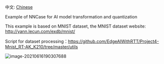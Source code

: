 中文: [Chinese](README.md)

Example of NNCase for AI model transformation and quantization

This example is based on MNIST dataset, the MNIST dataset website: http://yann.lecun.com/exdb/mnist/

Script for dataset processing：https://github.com/EdgeAIWithRTT/Project4-Mnist_RT-AK_K210/tree/master/utils

![image-20210616190307688](https://gitee.com/lebhoryi/PicGoPictureBed/raw/master/img/20210616190320.png)

